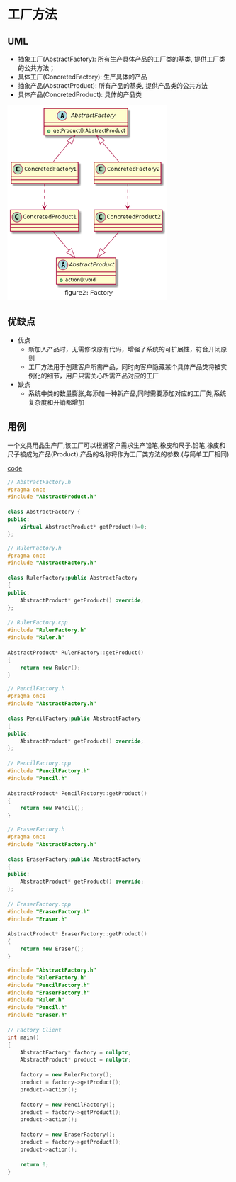# 工厂方法

## UML

* 抽象工厂(AbstractFactory): 所有生产具体产品的工厂类的基类, 提供工厂类的公共方法；
* 具体工厂(ConcretedFactory): 生产具体的产品
* 抽象产品(AbstractProduct): 所有产品的基类, 提供产品类的公共方法
* 具体产品(ConcretedProduct): 具体的产品类

![figure2_factory](img/figure2_factory.png)

## 优缺点

* 优点
  * 新加入产品时，无需修改原有代码，增强了系统的可扩展性，符合开闭原则
  * 工厂方法用于创建客户所需产品，同时向客户隐藏某个具体产品类将被实例化的细节，用户只需关心所需产品对应的工厂
* 缺点
  * 系统中类的数量膨胀,每添加一种新产品,同时需要添加对应的工厂类,系统复杂度和开销都增加

## 用例

一个文具用品生产厂,该工厂可以根据客户需求生产铅笔,橡皮和尺子.铅笔,橡皮和尺子被成为产品(Product),产品的名称将作为工厂类方法的参数.(与简单工厂相同)

[code](../code/02_Factory)

```c++
// AbstractFactory.h
#pragma once
#include "AbstractProduct.h"

class AbstractFactory {
public:
	virtual AbstractProduct* getProduct()=0;
};
```

```c++
// RulerFactory.h
#pragma once
#include "AbstractFactory.h"

class RulerFactory:public AbstractFactory
{
public:
	AbstractProduct* getProduct() override;
};

// RulerFactory.cpp
#include "RulerFactory.h"
#include "Ruler.h"

AbstractProduct* RulerFactory::getProduct()
{
	return new Ruler();
}
```

```c++
// PencilFactory.h
#pragma once
#include "AbstractFactory.h"

class PencilFactory:public AbstractFactory
{
public:
	AbstractProduct* getProduct() override;
};

// PencilFactory.cpp
#include "PencilFactory.h"
#include "Pencil.h"

AbstractProduct* PencilFactory::getProduct()
{
	return new Pencil();
}
```

```c++
// EraserFactory.h
#pragma once
#include "AbstractFactory.h"

class EraserFactory:public AbstractFactory
{
public:
	AbstractProduct* getProduct() override;
};

// EraserFactory.cpp
#include "EraserFactory.h"
#include "Eraser.h"

AbstractProduct* EraserFactory::getProduct()
{
	return new Eraser();
}
```

```c++
#include "AbstractFactory.h"
#include "RulerFactory.h"
#include "PencilFactory.h"
#include "EraserFactory.h"
#include "Ruler.h"
#include "Pencil.h"
#include "Eraser.h"

// Factory Client
int main()
{
	AbstractFactory* factory = nullptr;
	AbstractProduct* product = nullptr;

	factory = new RulerFactory();
	product = factory->getProduct();
	product->action();

	factory = new PencilFactory();
	product = factory->getProduct();
	product->action();

	factory = new EraserFactory();
	product = factory->getProduct();
	product->action();

	return 0;
}
```